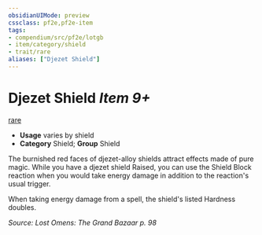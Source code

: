 ```yaml
---
obsidianUIMode: preview
cssclass: pf2e,pf2e-item
tags:
- compendium/src/pf2e/lotgb
- item/category/shield
- trait/rare
aliases: ["Djezet Shield"]
---
```

# Djezet Shield *Item 9+*  
[rare](../../../rules/traits/rare.md)  

- **Usage** varies by shield
- **Category** Shield; **Group** Shield 

The burnished red faces of djezet-alloy shields attract effects made of pure magic. While you have a djezet shield Raised, you can use the Shield Block reaction when you would take energy damage in addition to the reaction's usual trigger.

When taking energy damage from a spell, the shield's listed Hardness doubles.

*Source: Lost Omens: The Grand Bazaar p. 98*